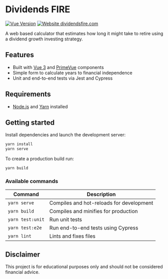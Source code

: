 # Dividends FIRE

[![Vue Version](https://img.shields.io/badge/Vue-3-brightgreen.svg?style=flat-square)](https://vuejs.org/) [![Website dividendsfire.com](https://img.shields.io/website-up-down-green-red/https/dividendsfire.com.svg?style=flat-square)](https://dividendsfire.com/)

A web based calculator that estimates how long it might take to retire using a dividend growth investing strategy.

## Features

- Built with [Vue 3](https://vuejs.org/) and [PrimeVue](https://primevue.org/) components
- Simple form to calculate years to financial independence
- Unit and end-to-end tests via Jest and Cypress

## Requirements

- [Node.js](https://nodejs.org/) and [Yarn](https://yarnpkg.com/) installed

## Getting started

Install dependencies and launch the development server:

```bash
yarn install
yarn serve
```

To create a production build run:

```bash
yarn build
```

### Available commands

| Command        | Description                              |
| -------------- | ---------------------------------------- |
| `yarn serve`   | Compiles and hot-reloads for development |
| `yarn build`   | Compiles and minifies for production     |
| `yarn test:unit` | Run unit tests                          |
| `yarn test:e2e`  | Run end-to-end tests using Cypress      |
| `yarn lint`    | Lints and fixes files                    |

## Disclaimer

This project is for educational purposes only and should not be considered financial advice.

